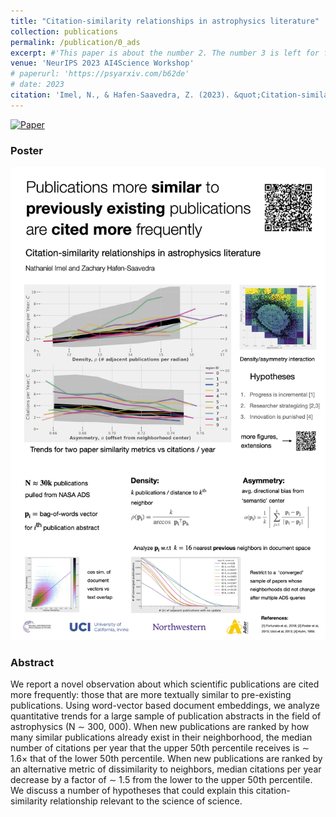 ```yaml
---
title: "Citation-similarity relationships in astrophysics literature"
collection: publications
permalink: /publication/0_ads
excerpt: #'This paper is about the number 2. The number 3 is left for future work.' date: 
venue: 'NeurIPS 2023 AI4Science Workshop'
# paperurl: 'https://psyarxiv.com/b62de'
# date: 2023
citation: 'Imel, N., & Hafen-Saavedra, Z. (2023). &quot;Citation-similarity relationships in astrophysics literature.&quot; <i>NeurIPS 2023 Workshop on AI for Scientific Discovery: From Theory to Practice</i>.'
---
```


[![Paper](https://img.shields.io/badge/paper-lightblue)](https://openreview.net/pdf?id=mISayy7DPI)

### Poster

![](../images/ai4science_poster.jpg)

### Abstract

We report a novel observation about which scientific publications are cited more frequently: those that are more textually similar to pre-existing publications. Using word-vector based document embeddings, we analyze quantitative trends for a large sample of publication abstracts in the field of astrophysics (N ∼ 300, 000). When new publications are ranked by how many similar publications already exist in their neighborhood, the median number of citations per year that the upper 50th percentile receives is ∼ 1.6× that of the lower 50th percentile. When new publications are ranked by an alternative metric of dissimilarity to neighbors, median citations per year decrease by a factor of ∼ 1.5 from the lower to the upper 50th percentile. We discuss a number of hypotheses that could explain this citation-similarity relationship relevant to the science of science.
